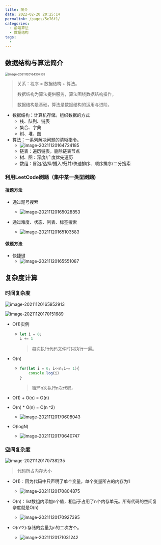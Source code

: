 ```yaml
---
title: 简介
date: 2022-02-20 20:25:14
permalink: /pages/5e76f1/
categories:
  - 前端算法
  - 数据结构
tags:
  - 
---
```

## 数据结构与算法简介

<img src="https://pic-xiaocao123-1304191709.cos.ap-guangzhou.myqcloud.com/image-20211120164304139.png" alt="image-20211120164304139" style="zoom:67%;" />

> 关系：程序 = 数据结构 + 算法。
>
> 数据结构为算法提供服务，算法围绕数据结构操作。
>
> 数据结构是基础，算法是数据结构的运用与进阶。

- 数据结构：计算机存储。组织数据的方式
  - 栈、队列、链表
  - 集合、字典
  - 树、堆、图
- 算法：一系列解决问题的清晰指令。
  - ![image-20211120164724185](https://pic-xiaocao123-1304191709.cos.ap-guangzhou.myqcloud.com/image-20211120164724185.png)
  - 链表：遍历链表，删除链表节点
  - 树、图：深度/广度优先遍历
  - 数组：冒泡/选择/插入/归并/快速排序、顺序排序/二分搜索

### 利用LeetCode刷题（集中某一类型刷题)

#### 搜题方法

- 通过题号搜索
  - ![image-20211120165028853](https://pic-xiaocao123-1304191709.cos.ap-guangzhou.myqcloud.com/image-20211120165028853.png)

- 通过难度、状态、列表、标签搜索
  - ![image-20211120165103583](https://pic-xiaocao123-1304191709.cos.ap-guangzhou.myqcloud.com/image-20211120165103583.png)

#### 做题方法

- 快捷键
  - ![image-20211120165551087](https://pic-xiaocao123-1304191709.cos.ap-guangzhou.myqcloud.com/image-20211120165551087.png)

## 复杂度计算

### 时间复杂度

![image-20211120165952913](https://pic-xiaocao123-1304191709.cos.ap-guangzhou.myqcloud.com/image-20211120165952913.png)

![image-20211120170151689](https://pic-xiaocao123-1304191709.cos.ap-guangzhou.myqcloud.com/image-20211120170151689.png)

- O(1)实例

  - ```js
    let i = 0;
    i += 1
    ```

    > 每次执行代码文件时只执行一遍。

- O(n)

  - ```js
    for(let i = 0; i<<n;i+= 1){
        console.log(i)
    }
    ```

    > 循环n次执行n次代码。

- O(1) + O(n) = O(n)

- O(n) * O(n) = O(n ^2)

  - ![image-20211120170608043](https://pic-xiaocao123-1304191709.cos.ap-guangzhou.myqcloud.com/image-20211120170608043.png)

- O(logN)

  - ![image-20211120170640747](https://pic-xiaocao123-1304191709.cos.ap-guangzhou.myqcloud.com/image-20211120170640747.png)

### 空间复杂度

![image-20211120170738235](https://pic-xiaocao123-1304191709.cos.ap-guangzhou.myqcloud.com/image-20211120170738235.png)

> 代码所占内存大小

- O(1)：因为代码中只声明了单个变量，单个变量所占的内存为1
  - ![image-20211120170804875](https://pic-xiaocao123-1304191709.cos.ap-guangzhou.myqcloud.com/image-20211120170804875.png)

- O(n)：list数组内添加n个值，相当于占用了n个内存单元。所有代码的空间复杂度就是O(n)
  - ![image-20211120170927395](https://pic-xiaocao123-1304191709.cos.ap-guangzhou.myqcloud.com/image-20211120170927395.png)

- O(n^2):存储的变量为n的二次方个。
  - ![image-20211120171031242](https://pic-xiaocao123-1304191709.cos.ap-guangzhou.myqcloud.com/image-20211120171031242.png)
